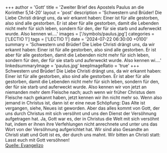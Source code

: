 +++
author = 'Gott'
title = 'Zweiter Brief des Apostels Paulus an die Korinther 5,14-20'
layout = 'post'
description = 'Schwestern und Brüder! Die Liebe Christi drängt uns, da wir erkannt haben: Einer ist für alle gestorben, also sind alle gestorben. Er ist aber für alle gestorben, damit die Lebenden nicht mehr für sich leben, sondern für den, der für sie starb und auferweckt wurde. Also kennen wi....'
images = ['/symbols/paulus.jpg']
categories = ['LECTIO 1']
tags = ['LECTIO 1']
date = '2024-07-22 06:30:00 +0100'
summary = 'Schwestern und Brüder! Die Liebe Christi drängt uns, da wir erkannt haben: Einer ist für alle gestorben, also sind alle gestorben. Er ist aber für alle gestorben, damit die Lebenden nicht mehr für sich leben, sondern für den, der für sie starb und auferweckt wurde. Also kennen wi....'
linkedsummaryImage = 'paulus.jpg'
keepImageRatio = 'true'
+++
Schwestern und Brüder! Die Liebe Christi drängt uns, da wir erkannt haben: Einer ist für alle gestorben, also sind alle gestorben.
Er ist aber für alle gestorben, damit die Lebenden nicht mehr für sich leben, sondern für den, der für sie starb und auferweckt wurde.
Also kennen wir von jetzt an niemanden mehr dem Fleische nach; auch wenn wir früher Christus dem Fleische nach gekannt haben, jetzt kennen wir ihn nicht mehr so.<!--more-->
Wenn also jemand in Christus ist, dann ist er eine neue Schöpfung: Das Alte ist vergangen, siehe, Neues ist geworden.
Aber das alles kommt von Gott, der uns durch Christus mit sich versöhnt und uns den Dienst der Versöhnung aufgetragen hat.
Ja, Gott war es, der in Christus die Welt mit sich versöhnt hat, indem er ihnen ihre Verfehlungen nicht anrechnete und unter uns das Wort von der Versöhnung aufgerichtet hat.
Wir sind also Gesandte an Christi statt und Gott ist es, der durch uns mahnt. Wir bitten an Christi statt: Lasst euch mit Gott versöhnen!<br> [Quelle: Evangelizo](https://evangeliumtagfuertag.org/DE/gospel)